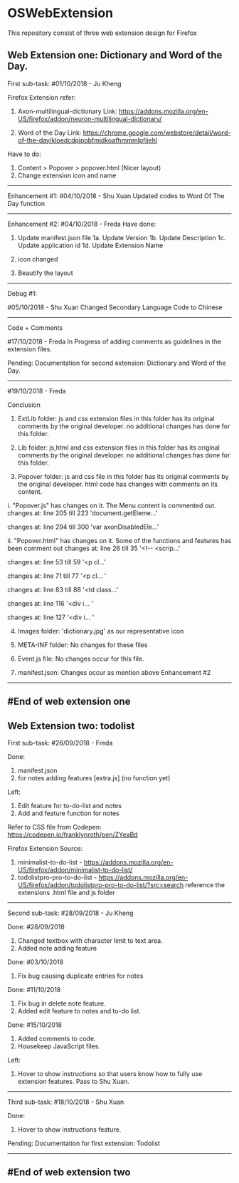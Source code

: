 # OSWebExtension
This repository consist of three web extension design for Firefox 


Web Extension one: Dictionary and Word of the Day.
-------------------------------------------------------------------------------------------------------------
First sub-task:
#01/10/2018 - Ju Kheng

Firefox Extension refer:
1. Axon-multilingual-dictionary 
Link: https://addons.mozilla.org/en-US/firefox/addon/neuron-multilingual-dictionary/ 
  
2. Word of the Day 
Link: https://chrome.google.com/webstore/detail/word-of-the-day/kloedcdpipobfmidkoafhmmmlpfjjehl 

Have to do:
1. Content > Popover > popover.html (Nicer layout)
2. Change extension icon and name

------------------------------------------------------------------------------------------------------------
Enhancement #1:
#04/10/2018 - Shu Xuan 
Updated codes to Word Of The Day function

-----------------------------------------------------------------------------------------------------------

Enhancement #2: 
#04/10/2018 - Freda
Have done: 
1. Update manifest.json file 
1a. Update Version 
1b. Update Description 
1c. Update application id
1d. Update Extension Name

2. icon changed
3. Beautify the  layout 

-----------------------------------------------------------------------------------------------------------
Debug #1:

#05/10/2018 - Shu Xuan 
Changed Secondary Language Code to Chinese

-----------------------------------------------------------------------------------------------------------
Code + Comments 

#17/10/2018 - Freda
In Progress of adding comments as guidelines in the extension files. 

Pending: Documentation for second extension: Dictionary and Word of the Day.

-----------------------------------------------------------------------------------------------------------
#19/10/2018 - Freda

Conclusion

1. ExtLib folder: 
js and css extension files in this folder has its original comments by the original developer.
no additional changes has done for this folder.

2. Lib folder: 
js,html and css extension files in this folder has its original comments by the original developer.
no additional changes has done for this folder.

3. Popover folder: 
js and css file in this folder has its original comments by the original developer.
html code has changes with comments on its content. 

i. "Popover.js" has changes on it. The Menu content is commented out.
changes at: line 205 till 223 'document.getEleme...'

changes at: line 294 till 300 'var axonDisabledEle...'

ii. "Popover.html" has changes on it. Some of the functions and features has been comment out
changes at: line 26 till 35 '<!-- <scrip...'

changes at: line 53 till 59 '<p cl...'

changes at: line 71 till 77 '<p cl... '

changes at: line 83 till 88 '<tr><td class...'

changes at: line 116 '<div i... '

changes at: line 127 '<div i... '


4. Images folder: 
'dictionary.jpg' as our representative icon

5. META-INF folder: 
No changes for these files 

6. Event.js file: 
No changes occur for this file.

7. manifest.json: 
Changes occur as mention above Enhancement #2

-----------------------------------------------------------------------------------------------------------

#End of web extension one
---------------------------------------------------------------------------------------------------------


Web Extension two: todolist
-------------------------------------------------------------------------------------------------------------
First sub-task: #26/09/2018 - Freda

Done: 
1. manifest.json
2. for notes adding features [extra.js] (no function yet)

Left:
1. Edit feature for to-do-list and notes
2. Add and feature function for notes

Refer to CSS file from Codepen:
https://codepen.io/franklynroth/pen/ZYeaBd

Firefox Extension Source: 
1. minimalist-to-do-list - https://addons.mozilla.org/en-US/firefox/addon/minimalist-to-do-list/
2. todolistpro-pro-to-do-list - https://addons.mozilla.org/en-US/firefox/addon/todolistpro-pro-to-do-list/?src=search
reference the extensions .html file and js folder

-------------------------------------------------------------------------------------------------------------
Second sub-task: #28/09/2018 - Ju Kheng

Done: #28/09/2018
1. Changed textbox with character limit to text area.
2. Added note adding feature

Done: #03/10/2018
1. Fix bug causing duplicate entries for notes

Done: #11/10/2018
1. Fix bug in delete note feature. 
2. Added edit feature to notes and to-do list.

Done: #15/10/2018
1. Added comments to code.
2. Housekeep JavaScript files.

Left: 
1. Hover to show instructions so that users know how to fully use extension features. Pass to Shu Xuan.

----------------------------------------------------------------------------------------------------------
Third sub-task: #18/10/2018 - Shu Xuan

Done:
1. Hover to show instructions feature. 

Pending: Documentation for first extension: Todolist

-----------------------------------------------------------------------------------------------------------

#End of web extension two
----------------------------------------------------------------------------------------------------------
